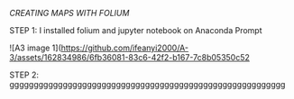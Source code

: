 *CREATING MAPS WITH FOLIUM*

STEP 1: I installed folium and jupyter notebook on Anaconda Prompt

![A3 image 1](https://github.com/ifeanyi2000/A-3/assets/162834986/6fb36081-83c6-42f2-b167-7c8b05350c52

STEP 2: ggggggggggggggggggggggggggggggggggggggggggggggggggggggggg



  
